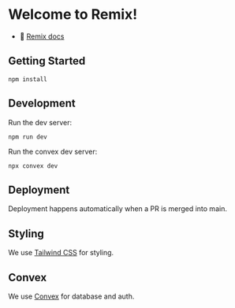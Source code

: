 # Welcome to Remix!

- 📖 [Remix docs](https://remix.run/docs)

## Getting Started

```shellscript
npm install
```

## Development

Run the dev server:

```shellscript
npm run dev
```

Run the convex dev server:

```shellscript
npx convex dev
```

## Deployment

Deployment happens automatically when a PR is merged into main.

## Styling

We use [Tailwind CSS](https://tailwindcss.com/) for styling.

## Convex

We use [Convex](https://www.convex.dev/) for database and auth.


